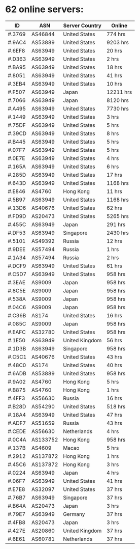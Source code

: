 # 62 online servers:

| ID | ASN | Server Country | Online |
| ------ | ------ | ------ | ------ |
| #.3769 | AS46844 | United States | 774 hrs |
| #.9AC4 | AS53889 | United States | 9203 hrs |
| #.6EF8 | AS63949 | United States | 20 hrs |
| #.D363 | AS63949 | United States | 2 hrs |
| #.BA95 | AS63949 | United States | 18 hrs |
| #.8051 | AS63949 | United States | 41 hrs |
| #.3EB4 | AS63949 | United States | 10 hrs |
| #.F507 | AS63949 | Japan | 12211 hrs |
| #.7066 | AS63949 | Japan | 8120 hrs |
| #.A495 | AS63949 | United States | 7730 hrs |
| #.1449 | AS63949 | United States | 3 hrs |
| #.75DF | AS63949 | United States | 5 hrs |
| #.39CD | AS63949 | United States | 8 hrs |
| #.B445 | AS63949 | United States | 5 hrs |
| #.07F7 | AS63949 | United States | 5 hrs |
| #.0E7E | AS63949 | United States | 4 hrs |
| #.165A | AS63949 | United States | 6 hrs |
| #.285D | AS63949 | United States | 17 hrs |
| #.643D | AS63949 | United States | 1168 hrs |
| #.E846 | AS4760 | Hong Kong | 11 hrs |
| #.5B97 | AS63949 | United States | 1168 hrs |
| #.13D6 | AS40676 | United States | 62 hrs |
| #.FD9D | AS20473 | United States | 5265 hrs |
| #.455C | AS63949 | Japan | 291 hrs |
| #.DF53 | AS63949 | Singapore | 2430 hrs |
| #.5101 | AS49392 | Russia | 12 hrs |
| #.9DEE | AS57494 | Russia | 1 hrs |
| #.1A34 | AS57494 | Russia | 2 hrs |
| #.DCF9 | AS63949 | United States | 61 hrs |
| #.C5D7 | AS63949 | United States | 958 hrs |
| #.3EAE | AS9009 | Japan | 958 hrs |
| #.8C5E | AS9009 | Japan | 958 hrs |
| #.538A | AS9009 | Japan | 958 hrs |
| #.04C6 | AS9009 | Japan | 958 hrs |
| #.C36B | AS174 | United States | 16 hrs |
| #.085C | AS9009 | Japan | 958 hrs |
| #.EAFC | AS32780 | United States | 958 hrs |
| #.1E50 | AS63949 | United Kingdom | 56 hrs |
| #.1D3B | AS63949 | Singapore | 958 hrs |
| #.C5C1 | AS40676 | United States | 43 hrs |
| #.48C0 | AS174 | United States | 40 hrs |
| #.6ADB | AS53889 | United States | 958 hrs |
| #.9A02 | AS4760 | Hong Kong | 5 hrs |
| #.B875 | AS4760 | Hong Kong | 1 hrs |
| #.4FF3 | AS56630 | Russia | 16 hrs |
| #.B28D | AS54290 | United States | 518 hrs |
| #.18A4 | AS63949 | United States | 47 hrs |
| #.ADF7 | AS51659 | Russia | 43 hrs |
| #.CEDE | AS56630 | Netherlands | 4 hrs |
| #.0C4A | AS133752 | Hong Kong | 958 hrs |
| #.137B | AS4609 | Macao | 5 hrs |
| #.2912 | AS137872 | Hong Kong | 1 hrs |
| #.45C6 | AS137872 | Hong Kong | 3 hrs |
| #.0224 | AS63949 | Japan | 4 hrs |
| #.06F7 | AS63949 | United States | 41 hrs |
| #.E7E8 | AS32097 | United States | 37 hrs |
| #.76B7 | AS63949 | Singapore | 37 hrs |
| #.B64A | AS20473 | Japan | 3 hrs |
| #.79E7 | AS63949 | Germany | 37 hrs |
| #.4FB8 | AS20473 | Japan | 3 hrs |
| #.427E | AS20860 | United Kingdom | 37 hrs |
| #.6E61 | AS60781 | Netherlands | 37 hrs |

